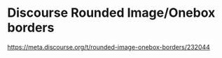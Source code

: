 # Discourse Rounded Image/Onebox borders

https://meta.discourse.org/t/rounded-image-onebox-borders/232044